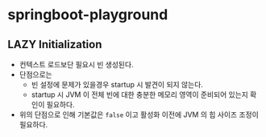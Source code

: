 # springboot-playground

## LAZY Initialization
* 컨텍스트 로드보단 필요시 빈 생성된다.
* 단점으로는
    * 빈 설정에 문제가 있을경우 startup 시 발견이 되지 않는다.
    * startup 시 JVM 이 전체 빈에 대한 충분한 메모리 영역이 준비되어 있는지 확인이 필요하다.
* 위의 단점으로 인해 기본값은 `false` 이고 활성화 이전에 JVM 의 힙 사이즈 조정이 필요하다.
 